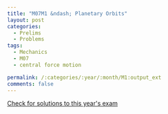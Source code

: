 ```yaml
---
title: "M07M1 &ndash; Planetary Orbits"
layout: post
categories:
  - Prelims
  - Problems
tags:
  - Mechanics
  - M07
  - central force motion

permalink: /:categories/:year/:month/M1:output_ext
comments: false
---
```

<object data="2007M1M.pdf" type="application/pdf" width="100%" height="500"></object>
<div class="message"><a href='https://princetonprelim.com/prelim/19/'>Check for solutions to this year's exam</a></div>